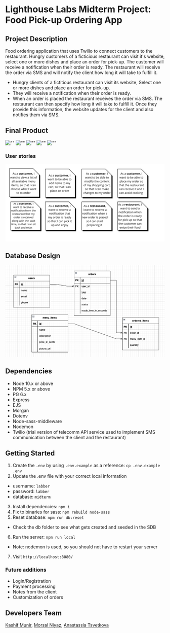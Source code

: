 # Lighthouse Labs Midterm Project: Food Pick-up Ordering App

## Project Description

Food ordering application that uses Twilio to connect customers to the restaurant. Hungry customers
of a ficticious restaurant can visit it's website, select one or more dishes and place an order for pick-up. The customer will receive a notification when their order is ready. The restaurant will receive the order via SMS and will notify the client how long it will take to fulfill it.

* Hungry clients of a fictitious restaurant can visit its website, Select one or more dishes and place an order for pick-up.
* They will receive a notification when their order is ready.
* When an order is placed the restaurant receives the order via SMS. The restaurant can then specify how long it will take to fulfill it. Once they provide this information, the website updates for the client and also notifies them via SMS.

## Final Product
![""]()
![""]()
![""]()
![""]()
![""]()

### User stories
!["User Stories"](https://github.com/kmunirpm/FoodOrderPickup/blob/master/docs/user-stories.png?raw=true)

## Database Design
!["Entity Relation Diagram"](https://github.com/kmunirpm/FoodOrderPickup/blob/master/docs/erd.png?raw=true)


## Dependencies

- Node 10.x or above
- NPM 5.x or above
- PG 6.x
- Express
- EJS
- Morgan
- Dotenv
- Node-sass-middleware
- Nodemon
- Twilio (trial version of telecomm API service used to implement SMS communication between the client and the restaurant)


## Getting Started

1. Create the `.env` by using `.env.example` as a reference: `cp .env.example .env`
2. Update the .env file with your correct local information 
  - username: `labber` 
  - password: `labber` 
  - database: `midterm`
3. Install dependencies: `npm i`
4. Fix to binaries for sass: `npm rebuild node-sass`
5. Reset database: `npm run db:reset`
  - Check the db folder to see what gets created and seeded in the SDB
6. Run the server: `npm run local`
  - Note: nodemon is used, so you should not have to restart your server
7. Visit `http://localhost:8080/`

### Future additions

- Login/Registration
- Payment processing
- Notes from the client
- Customization of orders


## Developers Team

[Kashif Munir](https://github.com/kmunirpm), [Morsal Niyaz](https://github.com/MorsalN), [Anastassia Tsvetkova](https://github.com/Nastik2021)

